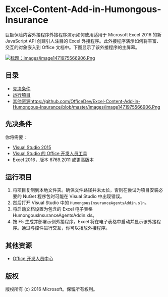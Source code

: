 
# <a name="excel-content-add-in-humongous-insurance"></a>Excel-Content-Add-in-Humongous-Insurance

巨额保险内容外接程序外接程序演示如何使用适用于 Microsoft Excel 2016 的新 JavaScript API 创建引人注目的 Excel 外接程序。此外接程序演示如何将丰富、交互的对象嵌入到 Office 文档中。下图显示了该外接程序的主屏幕。

[![标题：images/image1471975566906.Png](https://github.com/OfficeDev/Excel-Content-Add-in-Humongous-Insurance/blob/master/images/image1471975566906.Png)](https://github.com/OfficeDev/Excel-Content-Add-in-Humongous-Insurance/blob/master/images/image1471975566906.Png)

## <a name="table-of-contents"></a>目录

*   [先决条件](#prerequisites)
*   [运行项目](#run-the-project)
*   [其他资源](#additional-resources)https://github.com/OfficeDev/Excel-Content-Add-in-Humongous-Insurance/blob/master/images/image1471975566906.Png

## <a name="prerequisites"></a>先决条件

你将需要：

*   [Visual Studio 2015](https://www.visualstudio.com/downloads/download-visual-studio-vs.aspx)
*   [Visual Studio 的 Office 开发人员工具](https://www.visualstudio.com/en-us/features/office-tools-vs.aspx)
*   Excel 2016，版本 6769.2011 或更高版本

## <a name="run-the-project"></a>运行项目

1.  将项目复制到本地文件夹。确保文件路径并未太长，否则在尝试为项目安装必要的 NuGet 程序包时可能在 Visual Studio 中出现错误。
2.  然后打开 Visual Studio 中的 `HumongousInsuranceAgentsAddin.sln`。
3.  将启动文档设置为包含的 Excel 电子表格 HumongousInsuranceAgentsAddin.xls。
3.  按 F5 生成并部署示例外接程序。Excel 将在电子表格中启动并显示该外接程序。通过与控件进行交互，你可以播放外接程序。

## <a name="additional-resources"></a>其他资源

*   [Office 开发人员中心](http://dev.office.com/)

## <a name="copyright"></a>版权

版权所有 (c) 2016 Microsoft。保留所有权利。
